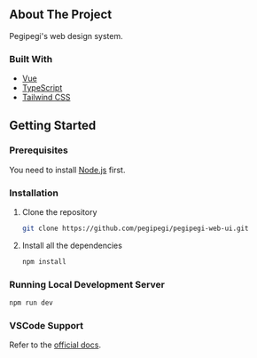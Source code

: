 ## About The Project

Pegipegi's web design system.

### Built With

- [Vue](https://vuejs.org/)
- [TypeScript](https://www.typescriptlang.org/)
- [Tailwind CSS](https://tailwindcss.com/)

## Getting Started

### Prerequisites

You need to install [Node.js](https://nodejs.dev/en/download/) first.

### Installation

1. Clone the repository

   ```sh
   git clone https://github.com/pegipegi/pegipegi-web-ui.git
   ```

2. Install all the dependencies

   ```sh
   npm install
   ```

### Running Local Development Server

```bash
npm run dev
```

### VSCode Support

Refer to the [official docs](https://vuejs.org/guide/typescript/overview.html#ide-support).
